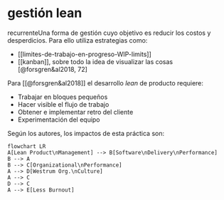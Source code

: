 # gestión lean
recurrenteUna forma de gestión cuyo objetivo es reducir los costos y desperdicios. Para ello utiliza estrategias como:

- [[limites-de-trabajo-en-progreso-WIP-limits]]
- [[kanban]], sobre todo la idea de visualizar las cosas [@forsgren&al2018, 72]


Para [[@forsgren&al2018]] el desarrollo *lean* de producto requiere:

- Trabajar en bloques pequeños
- Hacer visible el flujo de trabajo
- Obtener e implementar retro del cliente
- Experimentación del equipo

Según los autores, los impactos de esta práctica son:

```mermaid
flowchart LR
A[Lean Product\nManagement] --> B[Software\nDelivery\nPerformance]
B --> A
B --> C[Organizational\nPerformance]
A --> D[Westrum Org.\nCulture]
A --> C
D --> C
A --> E[Less Burnout]
```

